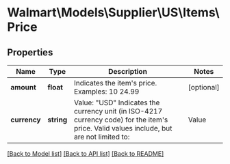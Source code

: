 # Walmart\Models\Supplier\US\Items\Price

## Properties

Name | Type | Description | Notes
------------ | ------------- | ------------- | -------------
**amount** | **float** | Indicates the item's price.  Examples: 10 24.99 | [optional]
**currency** | **string** | Value: \"USD\"  Indicates the currency unit (in ISO-4217 currency code) for the item's price.  Valid values include, but are not limited to:  | Value | Meaning | | --- | ----------- | | CAD | Canadian dollar | | GBP | Great Britain/United Kingdom pound | | MXN | Mexican peso | | USD | United States dollar | | [optional]


[[Back to Model list]](./) [[Back to API list]](../../../../../README.md#supported-apis) [[Back to README]](../../../../../README.md)
